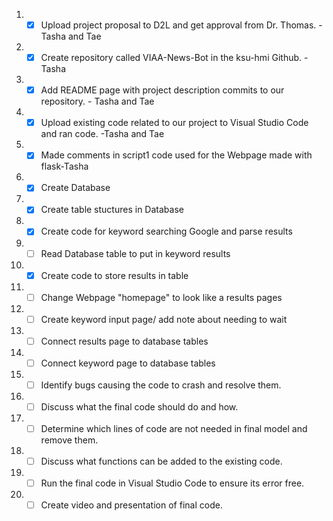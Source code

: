  1. - [X] Upload project proposal to D2L and get approval from Dr. Thomas. - Tasha and Tae
 2. - [X] Create repository called VIAA-News-Bot in the ksu-hmi Github. -Tasha
 3. - [X] Add README page with project description commits to our repository. - Tasha and Tae
 4. - [X] Upload existing code related to our project to Visual Studio Code and ran code. -Tasha and Tae
 5. - [X] Made comments in script1 code used for the Webpage made with flask-Tasha
 6. - [X] Create Database
 7. - [X] Create table stuctures in Database
 8. - [X] Create code for keyword searching Google and parse results
 9. - [ ] Read Database table to put in keyword results
 10. - [X] Create code to store results in table
 11. - [ ] Change Webpage "homepage" to look like a results pages
 12. - [ ] Create keyword input page/ add note about needing to wait
 13. - [ ] Connect results page to database tables
 14. - [ ] Connect keyword page to database tables
 15. - [ ] Identify bugs causing the code to crash and resolve them. 
 16. - [ ] Discuss what the final code should do and how. 
 17. - [ ] Determine which lines of code are not needed in final model and remove them.  
18. - [ ] Discuss what functions can be added to the existing code. 
19. - [ ] Run the final code in Visual Studio Code to ensure its error free. 
20. - [ ] Create video and presentation of final code. 
